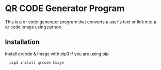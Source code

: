 
# QR CODE Generator Program 

This is a qr code generator program that converts a user's text or link into a qr code image using python.

## Installation

Install qrcode & Image with pip3 if you are using pip

```bash
  pip3 install qrcode Image
```
    
